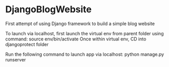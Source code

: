 # DjangoBlogWebsite
First attempt of using Django framework to build a simple blog website

To launch via localhost, first launch the virtual env from parent folder using command: source env/bin/activate
Once within virtual env, CD into djangoprotect folder

Run the following command to launch app via localhost: python manage.py runserver

